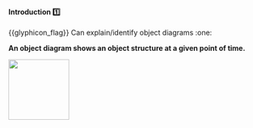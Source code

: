 <div id="title">

#### Introduction :one:

<span id="prereqs"></span>

</div>
<span id="outcomes">{{glyphicon_flag}} Can explain/identify object diagrams :one:</span>

<div id="body">

**An object diagram shows an object structure at a given point of time.**

<tip-box> 

<img src="{{baseUrl}}/oopDesign/associations/basic/images/completeStructure.png" height="120" />

</tip-box>


</div>

<div id="extras">
</div>
